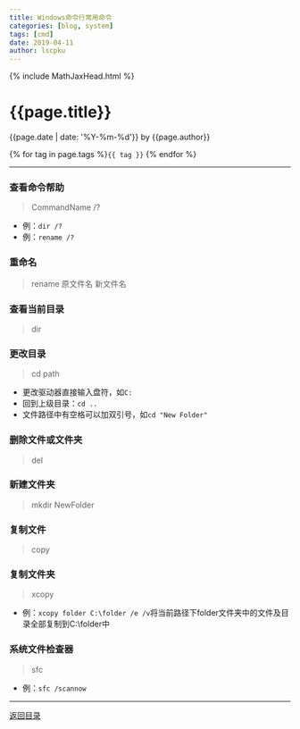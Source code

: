 ```yaml
---
title: Windows命令行常用命令
categories: [blog, system]
tags: [cmd]
date: 2019-04-11
author: lscpku
---
```


{% include MathJaxHead.html %}

# {{page.title}}

{{page.date | date: '%Y-%m-%d'}} by {{page.author}}

{% for tag in page.tags %}`{{ tag }}` {% endfor %}

---

### 查看命令帮助
> CommandName /?

- 例：``dir /?``
- 例：``rename /?``

### 重命名
> rename 原文件名 新文件名

### 查看当前目录
> dir

### 更改目录
> cd path

- 更改驱动器直接输入盘符，如``C:``
- 回到上级目录：``cd ..``
- 文件路径中有空格可以加双引号，如``cd "New Folder"``

### 删除文件或文件夹
> del

### 新建文件夹
> mkdir NewFolder

### 复制文件
> copy

### 复制文件夹
> xcopy

- 例：``xcopy folder C:\folder /e /v``将当前路径下folder文件夹中的文件及目录全部复制到C:\folder中

### 系统文件检查器
> sfc

- 例：``sfc /scannow``



---

[返回目录](/table_of_posts.html)